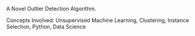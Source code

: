A Novel Outlier Detection Algorithm.

Concepts Involved: Unsupervised Machine Learning, Clustering, Instance Selection, Python, Data Science
